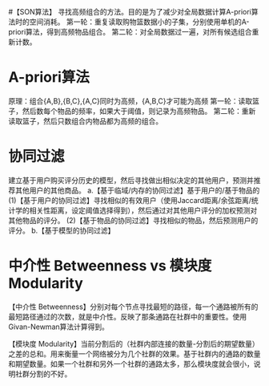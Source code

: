 #【SON算法】
寻找高频组合的方法。目的是为了减少对全局数据计算A-priori算法时的空间消耗。
第一轮：重复读取购物篮数据小的子集，分别使用单机的A-priori算法，得到高频物品组合。
第二轮：对全局数据过一遍，对所有候选组合重新计数。

# A-priori算法
原理：组合{A,B},{B,C},{A,C}同时为高频，{A,B,C}才可能为高频
第一轮：读取篮子，然后数每个物品的频率，如果大于阈值，则记录为高频物品。
第二轮：重新读取篮子，然后只数组合内物品都为高频的组合。

# 协同过滤
建立基于用户购买评分历史的模型，然后寻找做出相似决定的其他用户，预测并推荐其他用户的其他商品。
a.【基于临域/内存的协同过滤】基于用户的/基于物品的
(1)【基于用户的协同过滤】寻找相似的有效用户（使用Jaccard距离/余弦距离/统计学的相关性距离，设定阈值选择得到），然后通过对其他用户评分的加权预测对其他物品的评分。
(2)【基于物品的协同过滤】寻找相似的物品，然后预测用户的评分。
b.【基于模型的协同过滤】


# 中介性 Betweenness vs 模块度 Modularity
【中介性 Betweenness】分别对每个节点寻找最短的路径，每一个通路被所有的最短路径通过的次数，就是中介性。反映了那条通路在社群中的重要性。使用Givan-Newman算法计算得到。

【模块度 Modularity】当前分割后的（社群内部连接的数量-分割后的期望数量）之差的总和。用来衡量一个网络被分为几个社群的效果。基于社群内的通路的数量和期望数量。如果一个社群和另外一个社群的通路太多，那么模块度就会很小，说明社群分割的不好。

